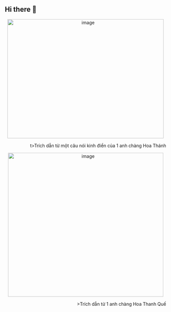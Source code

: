 ## Hi there 👋

<!--
**anptitd22/anptitd22** is a ✨ _special_ ✨ repository because its `README.md` (this file) appears on your GitHub profile.

Here are some ideas to get you started:

- 🔭 I’m currently working on ...
- 🌱 I’m currently learning ...
- 👯 I’m looking to collaborate on ...
- 🤔 I’m looking for help with ...
- 💬 Ask me about ...
- 📫 How to reach me: ...
- 😄 Pronouns: ...
- ⚡ Fun fact: ...
-->
<p align="center">
  <img width="488" height="371" alt="image" src="https://github.com/user-attachments/assets/463a9c16-6d6b-4052-8447-080328435690" />
</p>

<p align="right">t>Trích dẫn từ một câu nói kinh điển của 1 anh chàng Hoa Thánh</p>
  
<p align="center">
  <img width="485" height="448" alt="image" src="https://github.com/user-attachments/assets/b859e429-452d-46f6-90bc-8d55af4f727b" />
</p>

<p align="right">>Trích dẫn từ 1 anh chàng Hoa Thanh Quế</p>
